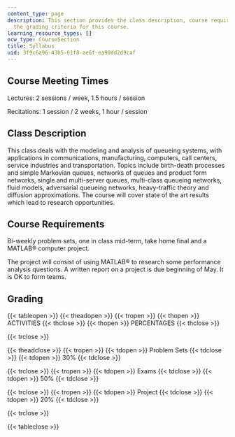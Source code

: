 ```yaml
---
content_type: page
description: This section provides the class description, course requirements and
  the grading criteria for this course.
learning_resource_types: []
ocw_type: CourseSection
title: Syllabus
uid: 3f9c6a96-43b5-61f8-ae6f-ea90dd2d9caf
---
```


Course Meeting Times
--------------------

Lectures: 2 sessions / week, 1.5 hours / session

Recitations: 1 session / 2 weeks, 1 hour / session

Class Description
-----------------

This class deals with the modeling and analysis of queueing systems, with applications in communications, manufacturing, computers, call centers, service industries and transportation. Topics include birth-death processes and simple Markovian queues, networks of queues and product form networks, single and multi-server queues, multi-class queueing networks, fluid models, adversarial queueing networks, heavy-traffic theory and diffusion approximations. The course will cover state of the art results which lead to research opportunities.

Course Requirements
-------------------

Bi-weekly problem sets, one in class mid-term, take home final and a MATLAB® computer project.

The project will consist of using MATLAB® to research some performance analysis questions. A written report on a project is due beginning of May. It is OK to form teams.

Grading
-------

{{< tableopen >}}
{{< theadopen >}}
{{< tropen >}}
{{< thopen >}}
ACTIVITIES
{{< thclose >}}
{{< thopen >}}
PERCENTAGES
{{< thclose >}}

{{< trclose >}}

{{< theadclose >}}
{{< tropen >}}
{{< tdopen >}}
Problem Sets
{{< tdclose >}}
{{< tdopen >}}
30%
{{< tdclose >}}

{{< trclose >}}
{{< tropen >}}
{{< tdopen >}}
Exams
{{< tdclose >}}
{{< tdopen >}}
50%
{{< tdclose >}}

{{< trclose >}}
{{< tropen >}}
{{< tdopen >}}
Project
{{< tdclose >}}
{{< tdopen >}}
20%
{{< tdclose >}}

{{< trclose >}}

{{< tableclose >}}
